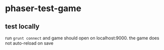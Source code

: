 # phaser-test-game

## test locally

run `grunt connect` and game should open on localhost:9000.
the game does not auto-reload on save